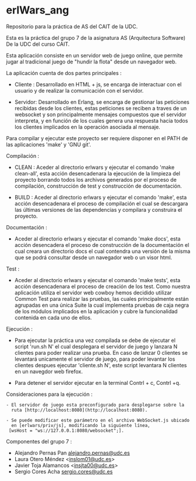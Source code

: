 erlWars_ang
===========

Repositorio para la práctica de AS del CAIT de la UDC.

Esta es la práctica del grupo 7 de la asignatura AS (Arquitectura Software)
De la UDC del curso CAIT.

Esta aplicación consiste en un servidor web de juego online, que permite jugar
al tradicional juego de "hundir la flota" desde un navegador web.

La aplicación cuenta de dos partes principales :

  - Cliente : Desarrollado en HTML + js, se encarga de interactuar con el
              usuario y de realizar la comunicación con el servidor.

  - Servidor: Desarrollado en Erlang, se encarga de gestionar las peticiones
              recibidas desde los clientes, estas peticiones se reciben a 
              traves de un websocket y son principalmente mensajes compuestos
              que el servidor interpreta, y en función de los cuales genera
              una respuesta hacia todos los clientes implicados en la operación
              asociada al mensaje.

Para compilar y ejecutar este proyecto ser requiere disponer en el PATH de las
aplicaciones 'make' y 'GNU git'.

Compilación :

  - CLEAN : Aceder al directorio erlwars y ejecutar el comando 'make clean-all', 
            esta acción desencadenara la ejecución de la limpieza del proyecto
            borrando todos los archivos generados por el proceso de compilación,
            construcción de test y construcción de documentación.

  - BUILD : Aceder al directorio erlwars y ejecutar el comando 'make', esta acción 
            desencadenara el proceso de compilación el cual se descargara las últimas
            versiones de las dependencias y compilara y construira el proyecto.

Documentación :

  - Aceder al directorio erlwars y ejecutar el comando 'make docs', esta acción
    desencadera el proceso de construcción de la documentación el cual creara
    un directorio docs el cual contendra una versión de la misma que se podrá
    consultar desde un navegador web o un visor html.

Test :

  - Aceder al directorio erlwars y ejecutar el comando 'make tests', esta acción
    desencadenara el proceso de creación de los test. Como nuestra aplicación
    utiliza el servidor web cowboy hemos decidido utilizar Common Test para
    realizar las pruebas, las cuales principalmente están agrupadas en una
    única Suite la cual implementa pruebas de caja negra de los módulos implicados
    en la aplicación y cubre la funcionalidad contenida en cada uno de ellos.

Ejecución :

  - Para ejecutar la práctica una vez compilada se debe de ejecutar el script
    'run.sh N' el cual desplegara el servidor de juego y lanzara N clientes
    para poder realizar una prueba. En caso de lanzar 0 clientes se levantará
    unicamente el servidor de juego, para poder levantar los clientes despues
    ejecutar 'cliente.sh N', este script levantara N clientes en un navegdor
    web firefox.

  - Para detener el servidor ejecutar en la terminal Contrl + c, Contrl +q.

  Consideraciones para la ejecución :

    - El servidor de juego esta preconfigurado para desplegarse sobre la
      ruta [http://localhost:8080](http://localhost:8080).

    - Se puede modificar este parámetro en el archivo WebSocket.js ubicado
      en [erlwars/priv/js], modificando la siguiente línea,
     [wsHost = "ws://127.0.0.1:8080/websocket";].


Componentes del grupo 7 :

  - Alejandro Pernas Pan <alejandro.pernas@udc.es>
  - Laura Otero Méndez <inslom01@udc.es﻿>
  - Javier Toja Alamancos <insjta00@udc.es﻿>
  - Sergio Cores Acha <sergio.cores@udc.es>


